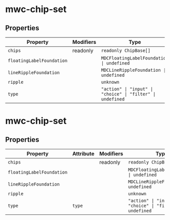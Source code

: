 # mwc-chip-set

## Properties

| Property                  | Modifiers | Type                                             |
|---------------------------|-----------|--------------------------------------------------|
| `chips`                   | readonly  | `readonly ChipBase[]`                            |
| `floatingLabelFoundation` |           | `MDCFloatingLabelFoundation \| undefined`        |
| `lineRippleFoundation`    |           | `MDCLineRippleFoundation \| undefined`           |
| `ripple`                  |           | `unknown`                                        |
| `type`                    |           | `"action" \| "input" \| "choice" \| "filter" \| undefined` |


# mwc-chip-set

## Properties

| Property                  | Attribute | Modifiers | Type                                             |
|---------------------------|-----------|-----------|--------------------------------------------------|
| `chips`                   |           | readonly  | `readonly ChipBase[]`                            |
| `floatingLabelFoundation` |           |           | `MDCFloatingLabelFoundation \| undefined`        |
| `lineRippleFoundation`    |           |           | `MDCLineRippleFoundation \| undefined`           |
| `ripple`                  |           |           | `unknown`                                        |
| `type`                    | `type`    |           | `"action" \| "input" \| "choice" \| "filter" \| undefined` |
